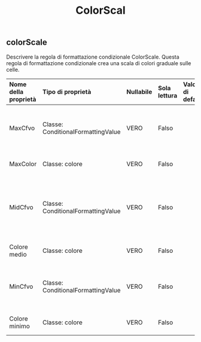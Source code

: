 ﻿---
title: ColorScal
second_title: Aspose.Cells Cloud Documen
type: docs
url: /it/specification/model/colorscale/
description: "Aspose.Cells Specifica del modello cloud: ColorScale. Gestisci facilmente Excel e altri fogli di calcolo con funzionalità come apertura, generazione, modifica, divisione, unione, confronto e conversione"
kwords: Excel, Office, Foglio di calcolo, Cloud REST API, ColorScale
weight: 50
---
## **colorScale**

 Descrivere la regola di formattazione condizionale ColorScale. Questa regola di formattazione condizionale crea una scala di colori graduale sulle celle.

| Nome della proprietà| Tipo di proprietà| Nullabile| Sola lettura| Valore di default| Descrizione|
|:- |:- |:- |:- |:- |:- |
| MaxCfvo| Classe: ConditionalFormattingValue| VERO| Falso|| Ottieni o imposta l'oggetto valore massimo di questo ColorScale. Impossibile impostare null o CFValueObject con il tipo FormatConditionValueType.Min.|
| MaxColor| Classe: colore| VERO| Falso|| Ottieni o imposta il colore del gradiente per il valore massimo nell'intervallo.|
| MidCfvo| Classe: ConditionalFormattingValue| VERO| Falso|| Ottieni o imposta l'oggetto di valore medio di questo ColorScale. Impossibile impostare CFValueObject con il tipo FormatConditionValueType.Max o FormatConditionValueType.Min.|
| Colore medio| Classe: colore| VERO| Falso|| Ottieni o imposta il colore del gradiente per il valore medio nell'intervallo.|
| MinCfvo| Classe: ConditionalFormattingValue| VERO| Falso|| Ottieni o imposta l'oggetto valore minimo di questo ColorScale. Impossibile impostare null o CFValueObject con il tipo FormatConditionValueType.Max.|
| Colore minimo| Classe: colore| VERO| Falso||Ottieni o imposta il colore del gradiente per il valore minimo nell'intervallo.|

